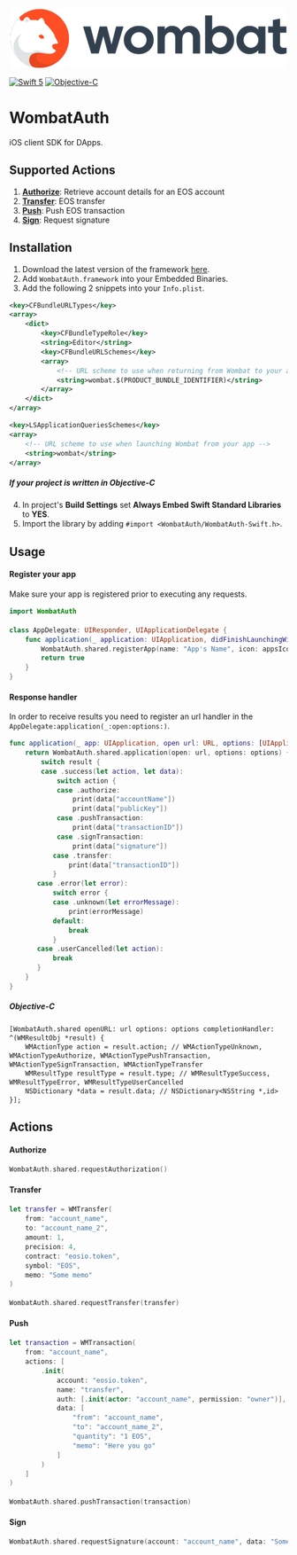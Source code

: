 <p align="center">
    <img src="wombat_logo.png" alt="Wombat" title="Wombat">
</p>


[![Swift 5](https://img.shields.io/badge/Swift-5-orange.svg?style=flat)](https://developer.apple.com/swift/)
[![Objective-C](https://img.shields.io/badge/Objective--C-compatible-blue)](https://developer.apple.com/documentation/objectivec)

# WombatAuth

iOS client SDK for DApps.

## Supported Actions
1. [**Authorize**](#authorize): Retrieve account details for an EOS account
2. [**Transfer**](#transfer): EOS transfer
3. [**Push**](#push): Push EOS transaction
4. [**Sign**](#sign): Request signature

## Installation
1. Download the latest version of the framework [here](https://github.com/wombat-tech/wombat-sdk-ios/releases).
2. Add `WombatAuth.framework` into your Embedded Binaries.
3. Add the following 2 snippets into your `Info.plist`.

```xml
<key>CFBundleURLTypes</key>
<array>
    <dict>
        <key>CFBundleTypeRole</key>
        <string>Editor</string>
        <key>CFBundleURLSchemes</key>
        <array>
            <!-- URL scheme to use when returning from Wombat to your app -->
            <string>wombat.$(PRODUCT_BUNDLE_IDENTIFIER)</string>
        </array>
    </dict>
</array>
```

```xml
<key>LSApplicationQueriesSchemes</key>
<array>
    <!-- URL scheme to use when launching Wombat from your app -->
    <string>wombat</string>
</array>
```

##### If your project is written in Objective-C
4. In project's **Build Settings** set **Always Embed Swift Standard Libraries** to **YES**.
5. Import the library by adding `#import <WombatAuth/WombatAuth-Swift.h>`.

## Usage
#### Register your app

Make sure your app is registered prior to executing any requests.

```swift
import WombatAuth

class AppDelegate: UIResponder, UIApplicationDelegate {
    func application(_ application: UIApplication, didFinishLaunchingWithOptions launchOptions: [UIApplication.LaunchOptionsKey: Any]?) -> Bool {
        WombatAuth.shared.registerApp(name: "App's Name", icon: appsIconURL)
        return true
    }
}
```

#### Response handler

In order to receive results you need to register an url handler in the `AppDelegate:application(_:open:options:)`.

```swift
func application(_ app: UIApplication, open url: URL, options: [UIApplication.OpenURLOptionsKey: Any] = [:]) -> Bool {
    return WombatAuth.shared.application(open: url, options: options) { result in
        switch result {
        case .success(let action, let data):
            switch action {
            case .authorize:
                print(data["accountName"])
                print(data["publicKey"])
            case .pushTransaction:
                print(data["transactionID"])
            case .signTransaction:
                print(data["signature"])
           case .transfer:
               print(data["transactionID"])
           }
       case .error(let error):
           switch error {
           case .unknown(let errorMessage):
               print(errorMessage)
           default:
               break
           }
       case .userCancelled(let action):
           break
       }
    }
}

```

##### Objective-C
```objc
[WombatAuth.shared openURL: url options: options completionHandler: ^(WMResultObj *result) {
    WMActionType action = result.action; // WMActionTypeUnknown, WMActionTypeAuthorize, WMActionTypePushTransaction, WMActionTypeSignTransaction, WMActionTypeTransfer
    WMResultType resultType = result.type; // WMResultTypeSuccess, WMResultTypeError, WMResultTypeUserCancelled
    NSDictionary *data = result.data; // NSDictionary<NSString *,id>
}];
```

## Actions

#### Authorize
```swift
WombatAuth.shared.requestAuthorization()
```

#### Transfer
```swift
let transfer = WMTransfer(
    from: "account_name",
    to: "account_name_2",
    amount: 1,
    precision: 4,
    contract: "eosio.token",
    symbol: "EOS",
    memo: "Some memo"
)

WombatAuth.shared.requestTransfer(transfer)
```

#### Push
```swift
let transaction = WMTransaction(
    from: "account_name",
    actions: [
        .init(
            account: "eosio.token",
            name: "transfer",
            auth: [.init(actor: "account_name", permission: "owner")],
            data: [
                "from": "account_name",
                "to": "account_name_2",
                "quantity": "1 EOS",
                "memo": "Here you go"
            ]
        )
    ]
)

WombatAuth.shared.pushTransaction(transaction)
```

#### Sign
```swift
WombatAuth.shared.requestSignature(account: "account_name", data: "Some data")
```
